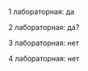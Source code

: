 <!-- Выполнение заданий по ТМП_ИБ -->
1 лабораторная: да

2 лабораторная: да?

3 лабораторная: нет

4 лабораторная: нет